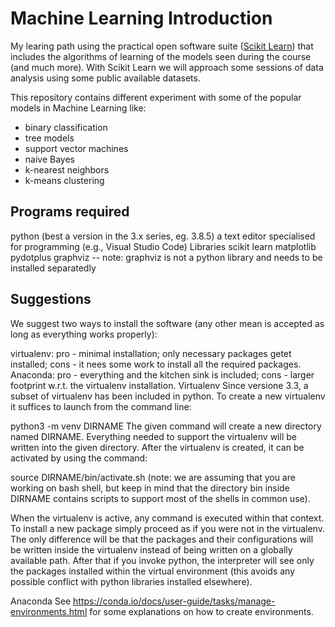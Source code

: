 # Machine Learning Introduction

My learing path using the practical open software suite ([Scikit Learn](http://scikit-learn.org/stable/)) that includes the algorithms of learning of the models seen during the course (and much more). With Scikit Learn we will approach some sessions of data analysis using some public available datasets.

This repository contains different experiment with some of the popular models in Machine Learning like:
- binary classification
- tree models
- support vector machines
- naive Bayes
- k-nearest neighbors
- k-means clustering

## Programs required
python (best a version in the 3.x series, eg. 3.8.5)
a text editor specialised for programming (e.g., Visual Studio Code)
Libraries
scikit learn
matplotlib
pydotplus
graphviz -- note: graphviz is not a python library and needs to be installed separatedly

## Suggestions
We suggest two ways to install the software (any other mean is accepted as long as everything works properly):

virtualenv: pro - minimal installation; only necessary packages getet installed; cons - it nees some work to install all the required packages.
Anaconda: pro - everything and the kitchen sink is included; cons - larger footprint w.r.t. the virtualenv installation.
Virtualenv
Since versione 3.3, a subset of virtualenv has been included in python. To create a new virtualenv it suffices to launch from the command line:

   python3 -m venv DIRNAME
The given command will create a new directory named DIRNAME. Everything needed to support the virtualenv will be written into the given directory. After the virtualenv is created, it can be activated by using the command:

   source DIRNAME/bin/activate.sh
(note: we are assuming that you are working on bash shell, but keep in mind that the directory bin inside DIRNAME contains scripts to support most of the shells in common use).

When the virtualenv is active, any command is executed within that context. To install a new package simply proceed as if you were not in the virtualenv. The only difference will be that the packages and their configurations will be written inside the virtualenv instead of being written on a globally available path. After that if you invoke python, the interpreter will see only the packages installed within the virtual environment (this avoids any possible conflict with python libraries installed elsewhere).

Anaconda
See https://conda.io/docs/user-guide/tasks/manage-environments.html for some explanations on how to create environments.
